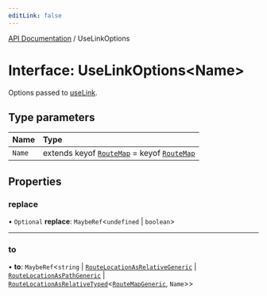 ```yaml
---
editLink: false
---
```


[API Documentation](../index.md) / UseLinkOptions

# Interface: UseLinkOptions\<Name\>

Options passed to [useLink](../index.md#useLink).

## Type parameters

| Name | Type |
| :------ | :------ |
| `Name` | extends keyof [`RouteMap`](../index.md#RouteMap) = keyof [`RouteMap`](../index.md#RouteMap) |

## Properties

### replace

• `Optional` **replace**: `MaybeRef`\<`undefined` \| `boolean`\>

___

### to

• **to**: `MaybeRef`\<`string` \| [`RouteLocationAsRelativeGeneric`](RouteLocationAsRelativeGeneric.md) \| [`RouteLocationAsPathGeneric`](RouteLocationAsPathGeneric.md) \| [`RouteLocationAsRelativeTyped`](RouteLocationAsRelativeTyped.md)\<[`RouteMapGeneric`](../index.md#RouteMapGeneric), `Name`\>\>
